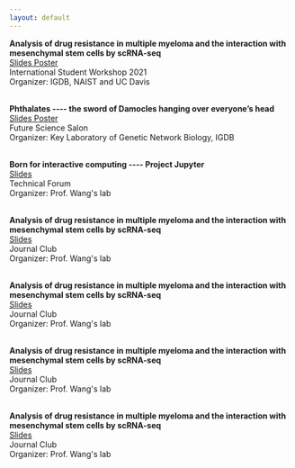 ```yaml
---
layout: default
---
```


**Analysis of drug resistance in multiple myeloma and the interaction with mesenchymal stem cells by scRNA-seq** <br>
<a href="files/International Student Workshop-presentation_15min.pdf"> Slides </a>
<a href="files/International Student Workshop-poster_3min.pdf"> Poster </a> <br>
International Student Workshop 2021 <br>
Organizer: IGDB, NAIST and UC Davis <br><br>

**Phthalates ---- the sword of Damocles hanging over everyone’s head** <br>
<a href="files/Future Science Salon.pdf"> Slides </a>
<a href="files/Future Science Salon-poster.pdf"> Poster </a> <br>
Future Science Salon <br>
Organizer: Key Laboratory of Genetic Network Biology, IGDB <br><br>

**Born for interactive computing ---- Project Jupyter** <br>
<a href="files/Technical Forum-jupyterlab-20230228.pdf"> Slides </a> <br>
Technical Forum <br>
Organizer: Prof. Wang's lab <br><br>

**Analysis of drug resistance in multiple myeloma and the interaction with mesenchymal stem cells by scRNA-seq** <br>
<a href="files/International Student Workshop-presentation_15min.pdf"> Slides </a> <br>
Journal Club <br>
Organizer: Prof. Wang's lab <br><br>

**Analysis of drug resistance in multiple myeloma and the interaction with mesenchymal stem cells by scRNA-seq** <br>
<a href="files/International Student Workshop-presentation_15min.pdf"> Slides </a> <br>
Journal Club <br>
Organizer: Prof. Wang's lab <br><br>

**Analysis of drug resistance in multiple myeloma and the interaction with mesenchymal stem cells by scRNA-seq** <br>
<a href="files/International Student Workshop-presentation_15min.pdf"> Slides </a> <br>
Journal Club <br>
Organizer: Prof. Wang's lab <br><br>

**Analysis of drug resistance in multiple myeloma and the interaction with mesenchymal stem cells by scRNA-seq** <br>
<a href="files/International Student Workshop-presentation_15min.pdf"> Slides </a> <br>
Journal Club <br>
Organizer: Prof. Wang's lab <br><br>
